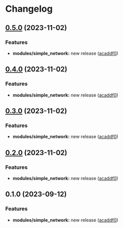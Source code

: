 # Changelog

## [0.5.0](https://github.com/matthew-walter-works/terraform-releases-pls/compare/v0.4.0...v0.5.0) (2023-11-02)


### Features

* **modules/simple_network:** new release ([acaddf0](https://github.com/matthew-walter-works/terraform-releases-pls/commit/acaddf0236cd9773462467d072d2eadaabdb5148))

## [0.4.0](https://github.com/matthew-walter-works/terraform-releases-pls/compare/simple_network-v0.3.0...simple_network-v0.4.0) (2023-11-02)


### Features

* **modules/simple_network:** new release ([acaddf0](https://github.com/matthew-walter-works/terraform-releases-pls/commit/acaddf0236cd9773462467d072d2eadaabdb5148))

## [0.3.0](https://github.com/matthew-walter-works/terraform-releases-pls/compare/simple_network-v0.2.0...simple_network-v0.3.0) (2023-11-02)


### Features

* **modules/simple_network:** new release ([acaddf0](https://github.com/matthew-walter-works/terraform-releases-pls/commit/acaddf0236cd9773462467d072d2eadaabdb5148))

## [0.2.0](https://github.com/matthew-walter-works/terraform-releases-pls/compare/simple_network-v0.1.0...simple_network-v0.2.0) (2023-11-02)


### Features

* **modules/simple_network:** new release ([acaddf0](https://github.com/matthew-walter-works/terraform-releases-pls/commit/acaddf0236cd9773462467d072d2eadaabdb5148))

## 0.1.0 (2023-09-12)


### Features

* **modules/simple_network:** new release ([acaddf0](https://github.com/zencore-dev/terraform-releases-pls/commit/acaddf0236cd9773462467d072d2eadaabdb5148))
